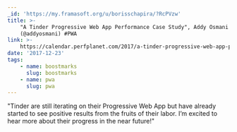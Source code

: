 ```yaml
---
_id: 'https://my.framasoft.org/u/borisschapira/?RcPVzw'
title: >-
    "A Tinder Progressive Web App Performance Case Study", Addy Osmani
    (@addyosmani) #PWA
link: >-
    https://calendar.perfplanet.com/2017/a-tinder-progressive-web-app-performance-case-study/
date: '2017-12-23'
tags:
    - name: boostmarks
      slug: boostmarks
    - name: pwa
      slug: pwa
---
```


<div class="markdown"><p>&quot;Tinder are still iterating on their Progressive Web App but have already started to see positive results from the fruits of their labor. I’m excited to hear more about their progress in the near future!&quot;
</p></div>
